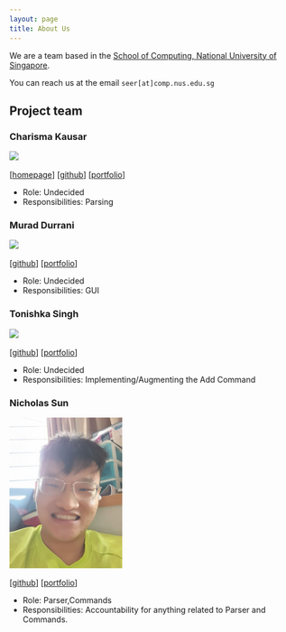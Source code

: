 ```yaml
---
layout: page
title: About Us
---
```


We are a team based in the [School of Computing, National University of Singapore](http://www.comp.nus.edu.sg).

You can reach us at the email `seer[at]comp.nus.edu.sg`

## Project team

### Charisma Kausar

<img src="images/johndoe.png" width="200px">

[[homepage](http://www.comp.nus.edu.sg/~damithch)]
[[github](https://github.com/johndoe)]
[[portfolio](team/johndoe.md)]

* Role: Undecided
* Responsibilities: Parsing

### Murad Durrani

<img src="images/johndoe.png" width="200px">

[[github](http://github.com/johndoe)]
[[portfolio](team/johndoe.md)]

* Role: Undecided
* Responsibilities: GUI

### Tonishka Singh

<img src="images/johndoe.png" width="200px">

[[github](http://github.com/tonishka)] [[portfolio](team/tonishka.md)]

* Role: Undecided
* Responsibilities: Implementing/Augmenting the Add Command

### Nicholas Sun

<img src="images/nicsunxnus.png" width="200px">

[[github](http://github.com/NicsunXnus)]
[[portfolio](team/nicsunxnus.md)]

* Role: Parser,Commands
* Responsibilities: Accountability for anything related to Parser and Commands.
